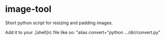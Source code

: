 # image-tool
Short python script for resizing and padding images.

Add it to your .[shell]rc file like so: "alias convert="python .../dir/convert.py"
